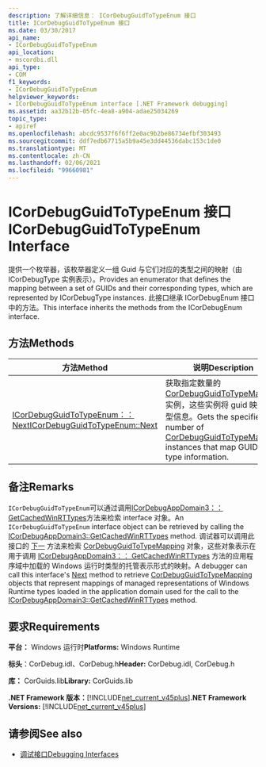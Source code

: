 ```yaml
---
description: 了解详细信息： ICorDebugGuidToTypeEnum 接口
title: ICorDebugGuidToTypeEnum 接口
ms.date: 03/30/2017
api_name:
- ICorDebugGuidToTypeEnum
api_location:
- mscordbi.dll
api_type:
- COM
f1_keywords:
- ICorDebugGuidToTypeEnum
helpviewer_keywords:
- ICorDebugGuidToTypeEnum interface [.NET Framework debugging]
ms.assetid: aa32b12b-05fc-4ea8-a904-adae25034269
topic_type:
- apiref
ms.openlocfilehash: abcdc9537f6f6ff2e0ac9b2be86734efbf303493
ms.sourcegitcommit: ddf7edb67715a5b9a45e3dd44536dabc153c1de0
ms.translationtype: MT
ms.contentlocale: zh-CN
ms.lasthandoff: 02/06/2021
ms.locfileid: "99660981"
---
```

# <a name="icordebugguidtotypeenum-interface"></a><span data-ttu-id="a533e-103">ICorDebugGuidToTypeEnum 接口</span><span class="sxs-lookup"><span data-stu-id="a533e-103">ICorDebugGuidToTypeEnum Interface</span></span>

<span data-ttu-id="a533e-104">提供一个枚举器，该枚举器定义一组 Guid 与它们对应的类型之间的映射（由 ICorDebugType 实例表示）。</span><span class="sxs-lookup"><span data-stu-id="a533e-104">Provides an enumerator that defines the mapping between a set of GUIDs and their corresponding types, which are represented by ICorDebugType instances.</span></span> <span data-ttu-id="a533e-105">此接口继承 ICorDebugEnum 接口中的方法。</span><span class="sxs-lookup"><span data-stu-id="a533e-105">This interface inherits the methods from the ICorDebugEnum interface.</span></span>  
  
## <a name="methods"></a><span data-ttu-id="a533e-106">方法</span><span class="sxs-lookup"><span data-stu-id="a533e-106">Methods</span></span>  
  
|<span data-ttu-id="a533e-107">方法</span><span class="sxs-lookup"><span data-stu-id="a533e-107">Method</span></span>|<span data-ttu-id="a533e-108">说明</span><span class="sxs-lookup"><span data-stu-id="a533e-108">Description</span></span>|  
|------------|-----------------|  
|[<span data-ttu-id="a533e-109">ICorDebugGuidToTypeEnum：： Next</span><span class="sxs-lookup"><span data-stu-id="a533e-109">ICorDebugGuidToTypeEnum::Next</span></span>](icordebugguidtotypeenum-next-method.md)|<span data-ttu-id="a533e-110">获取指定数量的 [CorDebugGuidToTypeMapping](cordebugguidtotypemapping-structure.md) 实例，这些实例将 guid 映射到类型信息。</span><span class="sxs-lookup"><span data-stu-id="a533e-110">Gets the specified number of [CorDebugGuidToTypeMapping](cordebugguidtotypemapping-structure.md) instances that map GUIDs to type information.</span></span>|  
  
## <a name="remarks"></a><span data-ttu-id="a533e-111">备注</span><span class="sxs-lookup"><span data-stu-id="a533e-111">Remarks</span></span>  

 <span data-ttu-id="a533e-112">`ICorDebugGuidToTypeEnum`可以通过调用[ICorDebugAppDomain3：： GetCachedWinRTTypes](icordebugappdomain3-getcachedwinrttypes-method.md)方法来检索 interface 对象。</span><span class="sxs-lookup"><span data-stu-id="a533e-112">An `ICorDebugGuidToTypeEnum` interface object can be retrieved by calling the [ICorDebugAppDomain3::GetCachedWinRTTypes](icordebugappdomain3-getcachedwinrttypes-method.md) method.</span></span> <span data-ttu-id="a533e-113">调试器可以调用此接口的 [下一](icordebugguidtotypeenum-next-method.md) 方法来检索 [CorDebugGuidToTypeMapping](cordebugguidtotypemapping-structure.md) 对象，这些对象表示在用于调用 [ICorDebugAppDomain3：： GetCachedWinRTTypes](icordebugappdomain3-getcachedwinrttypes-method.md) 方法的应用程序域中加载的 Windows 运行时类型的托管表示形式的映射。</span><span class="sxs-lookup"><span data-stu-id="a533e-113">A debugger can call this interface's [Next](icordebugguidtotypeenum-next-method.md) method to retrieve [CorDebugGuidToTypeMapping](cordebugguidtotypemapping-structure.md) objects that represent mappings of managed representations of Windows Runtime types loaded in the application domain used for the call to the [ICorDebugAppDomain3::GetCachedWinRTTypes](icordebugappdomain3-getcachedwinrttypes-method.md) method.</span></span>  
  
## <a name="requirements"></a><span data-ttu-id="a533e-114">要求</span><span class="sxs-lookup"><span data-stu-id="a533e-114">Requirements</span></span>  

 <span data-ttu-id="a533e-115">**平台：** Windows 运行时</span><span class="sxs-lookup"><span data-stu-id="a533e-115">**Platforms:** Windows Runtime</span></span>  
  
 <span data-ttu-id="a533e-116">**标头**：CorDebug.idl、CorDebug.h</span><span class="sxs-lookup"><span data-stu-id="a533e-116">**Header:** CorDebug.idl, CorDebug.h</span></span>  
  
 <span data-ttu-id="a533e-117">**库：** CorGuids.lib</span><span class="sxs-lookup"><span data-stu-id="a533e-117">**Library:** CorGuids.lib</span></span>  
  
 <span data-ttu-id="a533e-118">**.NET Framework 版本：**[!INCLUDE[net_current_v45plus](../../../../includes/net-current-v45plus-md.md)]</span><span class="sxs-lookup"><span data-stu-id="a533e-118">**.NET Framework Versions:** [!INCLUDE[net_current_v45plus](../../../../includes/net-current-v45plus-md.md)]</span></span>  
  
## <a name="see-also"></a><span data-ttu-id="a533e-119">请参阅</span><span class="sxs-lookup"><span data-stu-id="a533e-119">See also</span></span>

- [<span data-ttu-id="a533e-120">调试接口</span><span class="sxs-lookup"><span data-stu-id="a533e-120">Debugging Interfaces</span></span>](debugging-interfaces.md)

